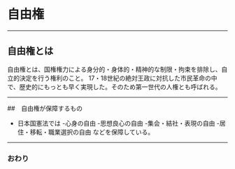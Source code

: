 # 自由権



---


## 自由権とは

自由権とは、国権権力による身分的・身体的・精神的な制限・拘束を排除し、自立的決定を行う権利のこと。
17・18世紀の絶対王政に対抗した市民革命の中で、歴史的にもっとも早く実現した。そのため第一世代の人権とも呼ばれる。

---

##　自由権が保障するもの

- 日本国憲法では
 -心身の自由
 -思想良心の自由
 -集会・結社・表現の自由
 -居住・移転・職業選択の自由
 などを保障している。

---


### おわり
